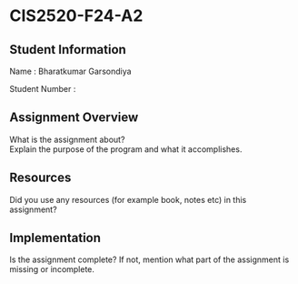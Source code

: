 # CIS2520-F24-A2

## Student Information 
Name : Bharatkumar Garsondiya

Student Number : 

## Assignment Overview
What is the assignment about?  
Explain the purpose of the program and what it accomplishes.

## Resources 
Did you use any resources (for example book, notes etc) in this assignment?

## Implementation
Is the assignment complete? If not, mention what part of the assignment is missing or incomplete.
